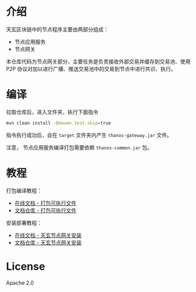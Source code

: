 # 介绍
天玄区块链中的节点程序主要由两部分组成：
* 节点应用服务
* 节点网关

本仓库代码为节点网关部分，主要任务是负责接收外部交易并缓存到交易池、使用 P2P 协议对加以进行广播、推送交易池中的交易到节点中进行共识、执行。

# 编译
拉取仓库后，进入文件夹，执行下面指令
```sh
mvn clean install -Dmaven.test.skip=true
```
指令执行成功后，会在 `target` 文件夹内产生 `thanos-gateway.jar` 文件。

注意， 节点应用服务编译打包需要依赖 `thanos-common.jar` 包。

# 教程
打包编译教程：
* [在线文档 - 打包可执行文件](https://tianxuan.blockchain.163.com/installation-manual/tianxaun-chain/executable-file.html)
* [文档仓库 - 打包可执行文件](https://github.com/TianXuan-Chain/tianxuan-docs/blob/new-pages/tools/blockchain-browser/installation-manual/tianxaun-chain/executable-file.md)

安装部署教程：
* [在线文档 - 天玄节点网关安装](https://tianxuan.blockchain.163.com/installation-manual/tianxaun-gateway/)
* [文档仓库 - 天玄节点网关安装](https://github.com/TianXuan-Chain/tianxuan-docs/tree/main/installation-manual/tianxaun-gateway)

# License
Apache 2.0
